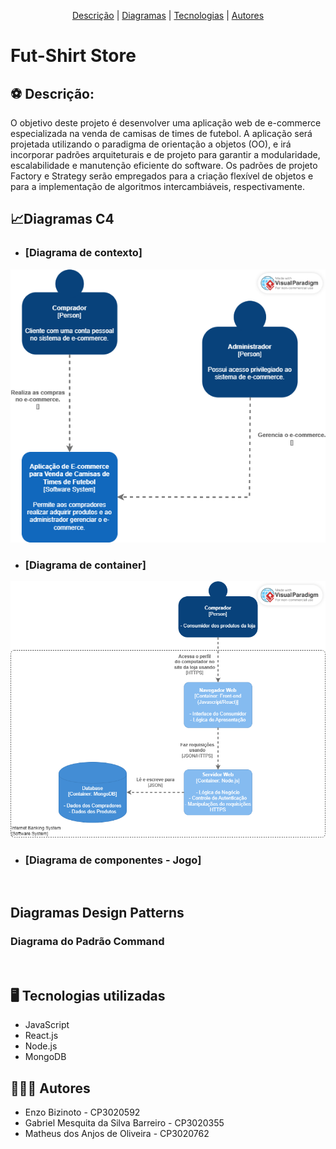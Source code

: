 <p align="center">
 <a href="#Descrição">Descrição</a> |
 <a href="#Diagramas">Diagramas</a> |
 <a href="#tecnologias">Tecnologias</a> |
 <a href="#autores">Autores</a>
</p>

# Fut-Shirt Store
<section id="Descrição">

## :soccer: Descrição:

O objetivo deste projeto é desenvolver uma aplicação web de e-commerce especializada na venda de camisas de times de futebol. A aplicação será projetada utilizando o paradigma de orientação a objetos (OO), e irá incorporar padrões arquiteturais e de projeto para garantir a modularidade, escalabilidade e manutenção eficiente do software. Os padrões de projeto Factory e Strategy serão empregados para a criação flexível de objetos e para a implementação de algoritmos intercambiáveis, respectivamente.

</section>

<section id="Diagramas">
 
## 📈Diagramas C4
* ### [Diagrama de contexto]
 
<div align="center">
<img src="https://github.com/matheusdsanjos/fut-shirts-store/blob/main/documentos/diagrama-de-contexto.png" />
</div>

* ### [Diagrama de container]
  
<div align="center">
<img src="https://github.com/matheusdsanjos/fut-shirts-store/blob/main/documentos/diagrama-de-container.png" />
</div>

* ### [Diagrama de componentes - Jogo]
 
<div align="center">
<img src="" />
</div>

## Diagramas Design Patterns

### Diagrama do Padrão Command
<div align="center">
<img src="" />
</div>

</section>

<section id="tecnologias">
</section>

## :desktop_computer: Tecnologias utilizadas

- JavaScript
- React.js
- Node.js
- MongoDB

<section id="autores">
</section>  

## :family_man_man_boy: Autores

- Enzo Bizinoto - CP3020592
- Gabriel Mesquita da Silva Barreiro - CP3020355
- Matheus dos Anjos de Oliveira - CP3020762
